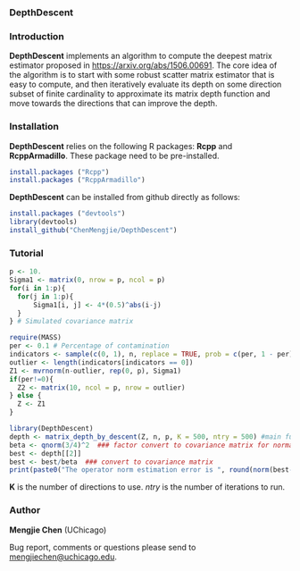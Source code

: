 ###  DepthDescent


### Introduction

**DepthDescent** implements an algorithm to compute the deepest matrix estimator proposed in https://arxiv.org/abs/1506.00691.  The core idea of the algorithm is to start with some robust scatter matrix estimator that is easy to compute, and then iteratively evaluate its depth on some direction subset of finite cardinality to approximate its matrix depth function and move towards the directions that can improve the depth. 

### Installation

**DepthDescent** relies on the following R packages: **Rcpp** and **RcppArmadillo**. These package need to be pre-installed. 

  ```R
  install.packages ("Rcpp")
  install.packages ("RcppArmadillo")
  ```
  
**DepthDescent** can be installed from github directly as follows:

  ```R
  install.packages ("devtools")
  library(devtools)
  install_github("ChenMengjie/DepthDescent")
  ```
  
### Tutorial

  ```R
p <- 10. 
Sigma1 <- matrix(0, nrow = p, ncol = p)
for(i in 1:p){
	for(j in 1:p){
		Sigma1[i, j] <- 4*(0.5)^abs(i-j)	
	}
} # Simulated covariance matrix

require(MASS)
per <- 0.1 # Percentage of contamination
indicators <- sample(c(0, 1), n, replace = TRUE, prob = c(per, 1 - per))
outlier <- length(indicators[indicators == 0])
Z1 <- mvrnorm(n-outlier, rep(0, p), Sigma1)
if(per!=0){
	Z2 <- matrix(10, ncol = p, nrow = outlier)
} else {
	Z <- Z1
}

library(DepthDescent)
depth <- matrix_depth_by_descent(Z, n, p, K = 500, ntry = 500) #main function to obtain the scatter matrix
beta <- qnorm(3/4)^2  ### factor convert to covariance matrix for normal distribution, for t distribution beta = 0.72673^2
best <- depth[[2]]
best <- best/beta  ### convert to covariance matrix
print(paste0("The operator norm estimation error is ", round(norm(best-Sigma1, "F"), 3)))
  ```
 **K** is the number of directions to use. *ntry* is the number of iterations to run.
  
### Author

**Mengjie Chen** (UChicago)

Bug report, comments or questions please send to mengjiechen@uchicago.edu.
